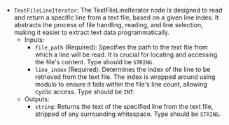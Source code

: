 - `TextFileLineIterator`: The TextFileLineIterator node is designed to read and return a specific line from a text file, based on a given line index. It abstracts the process of file handling, reading, and line selection, making it easier to extract text data programmatically.
    - Inputs:
        - `file_path` (Required): Specifies the path to the text file from which a line will be read. It is crucial for locating and accessing the file's content. Type should be `STRING`.
        - `line_index` (Required): Determines the index of the line to be retrieved from the text file. The index is wrapped around using modulo to ensure it falls within the file's line count, allowing cyclic access. Type should be `INT`.
    - Outputs:
        - `string`: Returns the text of the specified line from the text file, stripped of any surrounding whitespace. Type should be `STRING`.
